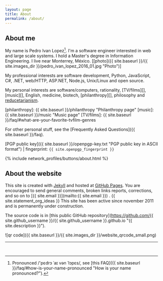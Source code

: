 ```yaml
---
layout: page
title: About
permalink: /about/
---
```


## About me ###########################################################

My name is Pedro Ivan Lopez[^1].  I'm a software engineer interested in web and
large scale systems. I hold a Master's degree in Information Engineering. I
live near Monterrey, México.  [[photo]({{ site.baseurl }}/{{ site.images_dir
}}/pedro_ivan_lopez_2016_01.jpg "Photo")]

[^1]: Pronounced /'pɛdrɔ ˈaɪ vən ˈlɔpɛs/, see [this FAQ]({{ site.baseurl }}/faq/#how-is-your-name-pronounced "How is your name pronounced?").

My professional interests are software development, Python, JavaScript, C#,
.NET, web/HTTP, ASP.NET, Node.js, Unix/Linux and open source.

My personal interests are software/computers, rationality, [TV/films][],
[music][], English, medicine, biotech, [philanthropy][], philosophy and
[reducetarianism][].

[reducetarianism]: http://reducetarian.org "Aspire to eat less meat? Then you're a Reducetarian!"
[philanthropy]: {{ site.baseurl }}/philanthropy "Philanthropy page"
[music]: {{ site.baseurl }}/music "Music page"
[TV/films]: {{ site.baseurl }}/faq/#what-are-your-favorite-tvfilm-genres

For other personal stuff, see the
[Frequently Asked Questions]({{ site.baseurl }}/faq).

[PGP public key]({{ site.baseurl }}/openpgp-key.txt "PGP public key in ASCII
format") | fingerprint: `{{ site.openpgp_fingerprint }}`

{% include network_profiles/buttons/about.html %}

## About the website ##################################################

This site is created with [Jekyll](http://jekyllrb.com) and hosted at
[GitHub Pages](https://pages.github.com). You are encouraged to send general
comments, broken links reports, corrections, and so on to
[{{ site.email }}](mailto:{{ site.email }}) .  {{ site.statement_org_ideas }}
This site has been active since november 2011 and is permanently under construction.

The source code is in
[this public GitHub repository](https://github.com/{{ site.github_username }}/{{ site.github_username }}.github.io "{{ site.description }}").

![qr code]({{ site.baseurl }}/{{ site.images_dir }}/website_qrcode_small.png)

---
<br/>
